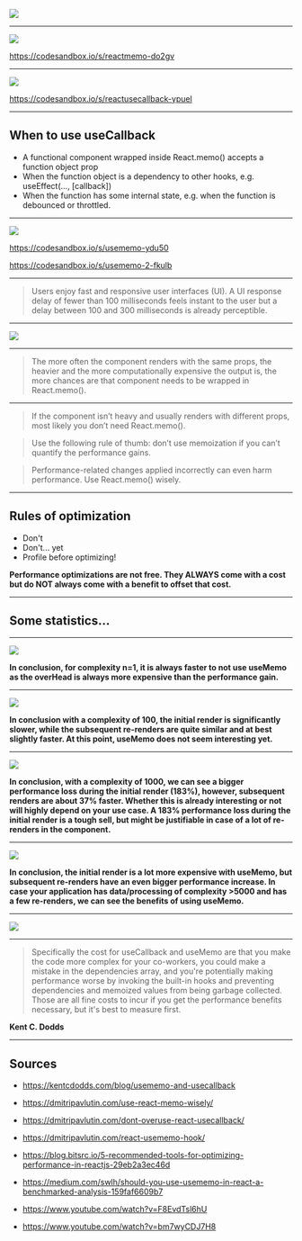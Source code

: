 ![](https://i.ytimg.com/vi/3cYtqrNUiVw/maxresdefault.jpg)

---

![](https://i.pinimg.com/originals/d6/a7/4a/d6a74af853efada6dbf21bdbdac913e8.jpg)

https://codesandbox.io/s/reactmemo-do2gv

---

![](https://cdn.devdojo.com/posts/images/April2021/what-is-usecallback-hook-in-react-5f3cb7ca9584ef298dc17325.jpg)

https://codesandbox.io/s/reactusecallback-ypuel

---

## When to use useCallback

- A functional component wrapped inside React.memo() accepts a function object prop
- When the function object is a dependency to other hooks, e.g. useEffect(..., [callback])
- When the function has some internal state, e.g. when the function is debounced or throttled.

---

![](https://i0.wp.com/everyday.codes/wp-content/uploads/2020/02/a.jpg?fit=1200%2C630&ssl=1)

https://codesandbox.io/s/usememo-ydu50

https://codesandbox.io/s/usememo-2-fkulb

---

> Users enjoy fast and responsive user interfaces (UI). A UI response delay of fewer than 100 milliseconds feels instant to the user but a delay between 100 and 300 milliseconds is already perceptible.

---

![](https://dmitripavlutin.com/static/c07d2ce4ede6301197b9605a75ae9b4e/7c84e/when-to-use-react-memo-infographic.webp)

---

> The more often the component renders with the same props, the heavier and the more computationally expensive the output is, the more chances are that component needs to be wrapped in React.memo().

---

> If the component isn’t heavy and usually renders with different props, most likely you don’t need React.memo().

> Use the following rule of thumb: don’t use memoization if you can’t quantify the performance gains.

> Performance-related changes applied incorrectly can even harm performance. Use React.memo() wisely.

---

## Rules of optimization

- Don't
- Don't... yet
- Profile before optimizing!

**Performance optimizations are not free. They ALWAYS come with a cost but do NOT always come with a benefit to offset that cost.**

---

## Some statistics...

---

![](https://miro.medium.com/max/2400/1*k28DMvf9-wlr8I1bZX_aqw.png)

**In conclusion, for complexity n=1, it is always faster to not use useMemo as the overHead is always more expensive than the performance gain.**

---

![](https://miro.medium.com/max/2400/1*VhhokD97WBh3vk7ZBnSXdA.png)

**In conclusion with a complexity of 100, the initial render is significantly slower, while the subsequent re-renders are quite similar and at best slightly faster. At this point, useMemo does not seem interesting yet.**

---

![](https://miro.medium.com/max/2400/1*9fNFqMwfSA2sXpm7PCl_8Q.png)

**In conclusion, with a complexity of 1000, we can see a bigger performance loss during the initial render (183%), however, subsequent renders are about 37% faster. Whether this is already interesting or not will highly depend on your use case. A 183% performance loss during the initial render is a tough sell, but might be justifiable in case of a lot of re-renders in the component.**

---

![](https://miro.medium.com/max/2400/1*N5HynmPMLilPskclqm0fyw.png)

**In conclusion, the initial render is a lot more expensive with useMemo, but subsequent re-renders have an even bigger performance increase. In case your application has data/processing of complexity >5000 and has a few re-renders, we can see the benefits of using useMemo.**

---

![](https://miro.medium.com/max/2400/1*UhJk3l5gIvJtmBLvUJhSMw.png)

---

> Specifically the cost for useCallback and useMemo are that you make the code more complex for your co-workers, you could make a mistake in the dependencies array, and you're potentially making performance worse by invoking the built-in hooks and preventing dependencies and memoized values from being garbage collected. Those are all fine costs to incur if you get the performance benefits necessary, but it's best to measure first.

**Kent C. Dodds**

---

## Sources

- https://kentcdodds.com/blog/usememo-and-usecallback
- https://dmitripavlutin.com/use-react-memo-wisely/
- https://dmitripavlutin.com/dont-overuse-react-usecallback/
- https://dmitripavlutin.com/react-usememo-hook/
- https://blog.bitsrc.io/5-recommended-tools-for-optimizing-performance-in-reactjs-29eb2a3ec46d
- https://medium.com/swlh/should-you-use-usememo-in-react-a-benchmarked-analysis-159faf6609b7

- https://www.youtube.com/watch?v=F8EvdTsl6hU
- https://www.youtube.com/watch?v=bm7wyCDJ7H8
